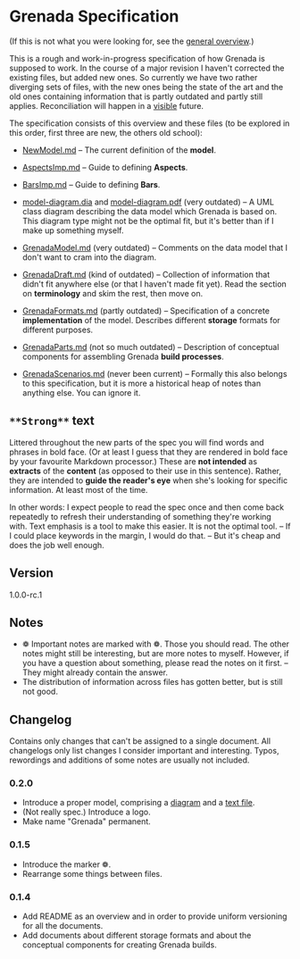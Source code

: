 # Grenada Specification

(If this is not what you were looking for, see the [general
overview](https://github.com/clj-grenada/lib-grenada/doc/overview.md).)

This is a rough and work-in-progress specification of how Grenada is supposed to
work. In the course of a major revision I haven't corrected the existing files,
but added new ones. So currently we have two rather diverging sets of files,
with the new ones being the state of the art and the old ones containing
information that is partly outdated and partly still applies. Reconciliation
will happen in a [visible](https://en.wikiquote.org/wiki/Herbert_A.%5fSimon)
future.

The specification consists of this overview and these files (to be explored in
this order, first three are new, the others old school):

 - [NewModel.md](NewModel.md) – The current definition of the **model**.

 - [AspectsImp.md](AspectsImp.md) – Guide to defining **Aspects**.

 - [BarsImp.md](BarsImp.md) – Guide to defining **Bars**.

 - [model-diagram.dia](model-diagram.dia) and
   [model-diagram.pdf](model-diagram.pdf) (very outdated) – A UML class diagram
   describing the data model which Grenada is based on. This diagram type might
   not be the optimal fit, but it's better than if I make up something myself.

 - [GrenadaModel.md](GrenadaModel.md) (very outdated) – Comments on the data
   model that I don't want to cram into the diagram.

 - [GrenadaDraft.md](GrenadaDraft.md) (kind of outdated) – Collection of
   information that didn't fit anywhere else (or that I haven't made fit yet).
   Read the section on **terminology** and skim the rest, then move on.

 - [GrenadaFormats.md](GrenadaFormats.md) (partly outdated) – Specification of a
   concrete **implementation** of the model. Describes different **storage**
   formats for different purposes.

 - [GrenadaParts.md](GrenadaParts.md) (not so much outdated) – Description of
   conceptual components for assembling Grenada **build processes**.

 - [GrenadaScenarios.md](GrenadaScenarios.md) (never been current) – Formally
   this also belongs to this specification, but it is more a historical heap of
   notes than anything else. You can ignore it.


## `**Strong**` text

Littered throughout the new parts of the spec you will find words and phrases in
bold face. (Or at least I guess that they are rendered in bold face by your
favourite Markdown processor.) These are **not intended** as **extracts** of the
**content** (as opposed to their use in this sentence). Rather, they are
intended to **guide the reader's eye** when she's looking for specific
information. At least most of the time.

In other words: I expect people to read the spec once and then come back
repeatedly to refresh their understanding of something they're working with.
Text emphasis is a tool to make this easier. It is not the optimal tool. – If I
could place keywords in the margin, I would do that. – But it's cheap and does
the job well enough.


## Version

1.0.0-rc.1

## Notes

 - ❁ Important notes are marked with ❁. Those you should read. The other notes
   might still be interesting, but are more notes to myself. However, if you
   have a question about something, please read the notes on it first. – They
   might already contain the answer.
 - The distribution of information across files has gotten better, but is still
   not good.

## Changelog

Contains only changes that can't be assigned to a single document. All
changelogs only list changes I consider important and interesting. Typos,
rewordings and additions of some notes are usually not included.

### 0.2.0

 - Introduce a proper model, comprising a [diagram](model-diagram.pdf) and a
   [text file](GrenadaModel.md).
 - (Not really spec.) Introduce a logo.
 - Make name "Grenada" permanent.

### 0.1.5

 - Introduce the marker ❁.
 - Rearrange some things between files.

### 0.1.4

 - Add README as an overview and in order to provide uniform versioning for all
   the documents.
 - Add documents about different storage formats and about the conceptual
   components for creating Grenada builds.
